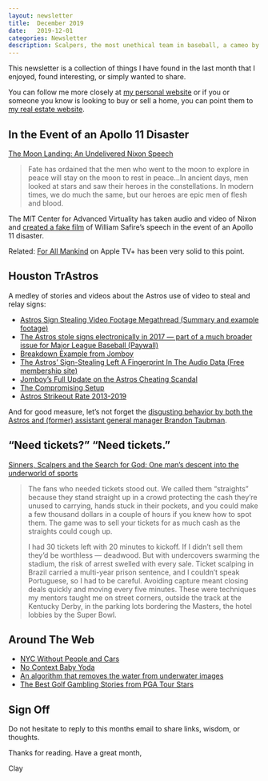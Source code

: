 ```yaml
---
layout: newsletter
title:  December 2019
date:   2019-12-01
categories: Newsletter
description: Scalpers, the most unethical team in baseball, a cameo by Nixon, empty NYC, fancy algorithms, golf course gambling
---
```


This newsletter is a collection of things I have found in the last month that I enjoyed, found interesting, or simply wanted to share.

You can follow me more closely at [my personal website](http://claycarson.net "Personal Website") or if you or someone you know is looking to buy or sell a home, you can point them to [my real estate website](http://claycarson.com "Business Website ").

## In the Event of an Apollo 11 Disaster

[The Moon Landing: An Undelivered Nixon Speech](https://watergate.info/1969/07/20/an-undelivered-nixon-speech.html "The Moon Landing: An Undelivered Nixon Speech")

> Fate has ordained that the men who went to the moon to explore in peace will stay on the moon to rest in peace…In ancient days, men looked at stars and saw their heroes in the constellations. In modern times, we do much the same, but our heroes are epic men of flesh and blood.

The MIT Center for Advanced Virtuality has taken audio and video of Nixon and [created a fake film](https://moondisaster.org) of William Safire’s speech in the event of an Apollo 11 disaster.

Related: [For All Mankind](https://tv.apple.com/us/show/for-all-mankind/umc.cmc.6wsi780sz5tdbqcf11k76mkp7) on Apple TV+ has been very solid to this point.

## Houston TrAstros

A medley of stories and videos about the Astros use of video to steal and relay signs:
- [Astros Sign Stealing Video Footage Megathread (Summary and example footage)](https://www.reddit.com/r/baseball/comments/dw1u4g/astros_sign_stealing_video_footage_megathread_for/)
- [The Astros stole signs electronically in 2017 — part of a much broader issue for Major League Baseball (Paywall)](https://theathletic.com/1363451/2019/11/12/the-astros-stole-signs-electronically-in-2017-part-of-a-much-broader-issue-for-major-league-baseball/ "The Astros stole signs electronically in 2017 — part of a much broader issue for Major League Baseball")
- [Breakdown Example from Jomboy](https://twitter.com/Jomboy%5C_/status/1194348775965437952 "Example Video from Jomboy")
- [The Astros’ Sign-Stealing Left A Fingerprint In The Audio Data (Free membership site)](https://www.baseballprospectus.com/news/article/55283/moonshot-the-astros-sign-stealing-left-a-fingerprint-in-the-audio-date/)
- [Jomboy’s Full Update on the Astros Cheating Scandal](https://www.youtube.com/watch?v=I9up10jsW1c)
- [The Compromising Setup](https://twitter.com/Jomboy_/status/1196203106347945987)
- [Astros Strikeout Rate 2013-2019](https://pbs.twimg.com/media/EJV29NDWwAMf8yo.jpg "Astros Strikeout Rate 2013-2019")

And for good measure, let’s not forget the [disgusting behavior by both the Astros and (former) assistant general manager Brandon Taubman](https://www.si.com/mlb/2019/10/22/houston-astros-roberto-osuna-suspension "Disgusting behavior by Astros’ assistant general manager Brandon Taubman").

## “Need tickets?” “Need tickets.”

[Sinners, Scalpers and the Search for God: One man’s descent into the underworld of sports](https://www.sbnation.com/2019/10/9/20876265/ticket-scalping-world-cup-olympics-final-four "Sinners, Scalpers and the Search for God: One man’s descent into the underworld of sports")

> The fans who needed tickets stood out. We called them “straights” because they stand straight up in a crowd protecting the cash they’re unused to carrying, hands stuck in their pockets, and you could make a few thousand dollars in a couple of hours if you knew how to spot them. The game was to sell your tickets for as much cash as the straights could cough up.
> 
> I had 30 tickets left with 20 minutes to kickoff. If I didn’t sell them they’d be worthless — deadwood. But with undercovers swarming the stadium, the risk of arrest swelled with every sale. Ticket scalping in Brazil carried a multi-year prison sentence, and I couldn’t speak Portuguese, so I had to be careful. Avoiding capture meant closing deals quickly and moving every five minutes. These were techniques my mentors taught me on street corners, outside the track at the Kentucky Derby, in the parking lots bordering the Masters, the hotel lobbies by the Super Bowl.

## Around The Web

- [NYC Without People and Cars](https://qz.com/quartzy/1721288/photographer-removes-cars-people-to-highlight-new-york-buildings/ "NYC Without People and Cars")
- [No Context Baby Yoda](https://twitter.com/nocntxtbabyyoda "No Context Baby Yoda")
- [An algorithm that removes the water from underwater images](https://www.youtube.com/watch?v=ExOOElyZ2Hk "An algorithm that removes the water from underwater images")
- [The Best Golf Gambling Stories from PGA Tour Stars](https://www.actionnetwork.com/golf/pga-tour-stars-gambling-betting-stories-golf-rory-mcilroy-rickie-fowler-justin-thomas "The Best Golf Gambling Stories from PGA Tour Stars")

## Sign Off

Do not hesitate to reply to this months email to share links, wisdom, or thoughts.

Thanks for reading. Have a great month,

Clay